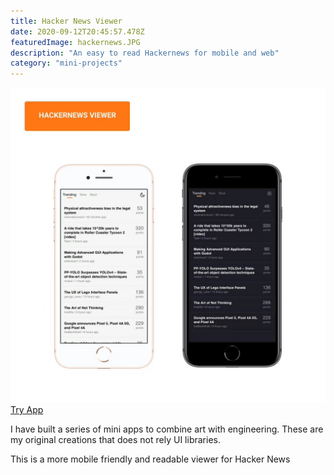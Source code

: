```yaml
---
title: Hacker News Viewer
date: 2020-09-12T20:45:57.478Z
featuredImage: hackernews.JPG
description: "An easy to read Hackernews for mobile and web"
category: "mini-projects"
---
```

![hackernews](hackernews.JPG)
[Try App](https://hackernews-viewer.vercel.app/)

I have built a series of mini apps to combine art with engineering. 
These are my original creations that does not rely UI libraries. 

This is a more mobile friendly and readable viewer for Hacker News
